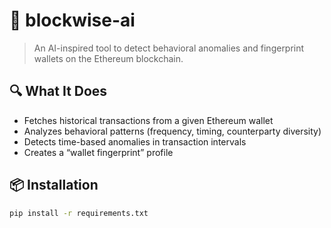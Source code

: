 # 🧠 blockwise-ai

> An AI-inspired tool to detect behavioral anomalies and fingerprint wallets on the Ethereum blockchain.

## 🔍 What It Does

- Fetches historical transactions from a given Ethereum wallet
- Analyzes behavioral patterns (frequency, timing, counterparty diversity)
- Detects time-based anomalies in transaction intervals
- Creates a “wallet fingerprint” profile

## 📦 Installation

```bash
pip install -r requirements.txt

